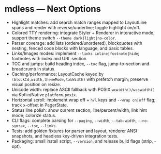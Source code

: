 # mdless — Next Options

- Highlight matches: add search match ranges mapped to LayoutLine spans and render with reverse/underline; toggle highlight on/off.
- Colored TTY rendering: integrate Styler + Renderer in interactive mode; support theme switch `--theme dark|light|no-color`.
- Parser coverage: add lists (ordered/unordered), blockquotes with nesting, fenced code blocks with language, and basic tables.
- Links/Images modes: implement `--links inline|footnote|hide`; footnotes with index and URL section.
- TOC and jumps: build heading index, `--toc` flag, jump-to-section and breadcrumb in status.
- Caching/performance: LayoutCache keyed by `(blockId,width,themeMode,tabWidth)` with prefetch margin; preserve visual position on resize.
- Unicode width: replace ASCII fallback with POSIX `wcwidth()/wcswidth()` via Kotlin/Native `platform.posix`.
- Horizontal scroll: implement wrap off + `h/l` keys and `--wrap on|off` flag; track x-offset in PagerState.
- Status line polish: show current section, line/percent/width, link hint mode; colorize status.
- CLI flags: complete parsing for `--paging`, `--width`, `--tab-width`, `--no-syntax`, `--toc`, `--links`.
- Tests: add golden fixtures for parser and layout, renderer ANSI snapshots, and headless key-driven integration tests.
- Packaging: small install script, `--version`, and release build flags (strip, -opt).

